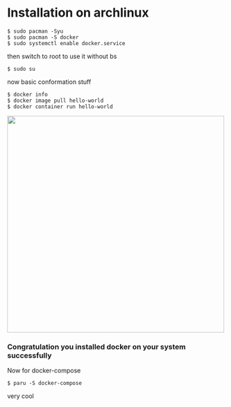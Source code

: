 
# Installation on archlinux
```
$ sudo pacman -Syu
$ sudo pacman -S docker 
$ sudo systemctl enable docker.service
```

then switch to root to use it without bs 

```
$ sudo su
```

now basic conformation stuff

```
$ docker info
$ docker image pull hello-world
$ docker container run hello-world
```
<img src="docker1.png" width=500>
  
<br>

### Congratulation you installed docker on your system successfully

Now for docker-compose

```
$ paru -S docker-compose 
```

very cool
